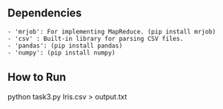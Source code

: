 ## Dependencies
	- 'mrjob': For implementing MapReduce. (pip install mrjob)
	- 'csv' : Built-in library for parsing CSV files.
    - 'pandas': (pip install pandas)
    - 'numpy': (pip install numpy)

## How to Run
python task3.py Iris.csv > output.txt